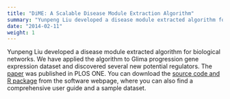 ```yaml
---
title: "DiME: A Scalable Disease Module Extraction Algorithm"
summary: "Yunpeng Liu developed a disease module extracted algorithm for biological networks. We have applied the algorithm to Glima progression gene expression dataset and discovered several new potential regulators."
date: "2014-02-11"
weight: 1
---
```


Yunpeng Liu developed a disease module extracted algorithm for biological networks. 
We have applied the algorithm to Glima progression gene expression dataset and discovered several 
new potential regulators. The [paper](https://journals.plos.org/plosone/article?id=10.1371/journal.pone.0086693) was published in PLOS ONE. 
You can download the [source code and R package]( http://www.cs.bham.ac.uk/~szh/DiME/) from the software webpage, 
where you can also find a comprehensive user guide and a sample dataset.
